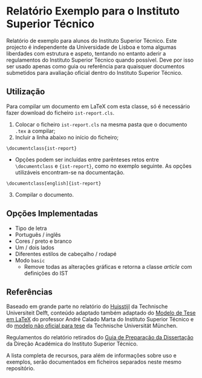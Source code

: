 # Relatório Exemplo para o Instituto Superior Técnico

Relatório de exemplo para alunos do Instituto Superior Técnico. Este projecto é independente da Universidade de Lisboa e toma algumas liberdades com estrutura e aspeto, tentando no entanto aderir a regulamentos do Instituto Superior Técnico quando possível. Deve por isso ser usado apenas como guia ou referência para quaisquer documentos submetidos para avaliação oficial dentro do Instituto Superior Técnico.

## Utilização

Para compilar um documento em LaTeX com esta classe, só é necessário fazer download do ficheiro `ist-report.cls`.
1. Colocar o ficheiro `ist-report.cls` na mesma pasta que o documento `.tex` a compilar;
2. Incluir a linha abaixo no início do ficheiro;
````
\documentclass{ist-report}
````
   - Opções podem ser incluídas entre parênteses retos entre `\documentclass` e `{ist-report}`, como no exemplo seguinte. As opções utilizáveis encontram-se na documentação.
````
\documentclass[english]{ist-report}
````
3. Compilar o documento.

## Opções Implementadas

* Tipo de letra
* Português / inglês
* Cores / preto e branco
* Um / dois lados
* Diferentes estilos de cabeçalho / rodapé
* Modo `basic`
  * Remove todas as alterações gráficas e retorna a classe *article* com definições do IST

## Referências

Baseado em grande parte no relatório do [Huisstijl](https://www.tudelft.nl/huisstijl/ "Huisstijl TU Delft") da Technische Universiteit Delft, conteúdo adaptado também adaptado do [Modelo de Tese em LaTeX](https://fenix.tecnico.ulisboa.pt/homepage/ist31052/documentos-para-elaboracao-da-tese "Modelo de Tese em LaTeX") do professor André Calado Marta do Instituto Superior Técnico e do [modelo não oficial para tese](https://github.com/fwalch/tum-thesis-latex "TUM LaTeX Thesis") da Technische Universität München.

Regulamentos do relatório retirados do [Guia de Preparação da Dissertação](https://academica.tecnico.ulisboa.pt/files/sites/54/guia-de-preparacao-da-dissertacao-1516.pdf "Guia de Preparação da Dissertação") da Direção Académica do Instituto Superior Técnico.

A lista completa de recursos, para além de informações sobre uso e exemplos, serão documentados em ficheiros separados neste mesmo repositório.
